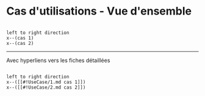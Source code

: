 # Cas d'utilisations - Vue d'ensemble

```plantuml

left to right direction
x--(cas 1)
x--(cas 2)

```
---

<!-- 
FACULTATIF: si vous utilisez un serveur web, vous pouvez lier les bulles aux documents. 
Pour voir les liens en souligné dans VSCode, mettre le rendu à SVG dans les paramètres 
-->
Avec hyperliens vers les fiches détaillées
```plantuml

left to right direction
x--([[#!UseCase/1.md cas 1]])
x--([[#!UseCase/2.md cas 2]])

```
